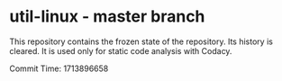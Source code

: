 # util-linux - master branch

This repository contains the frozen state of the repository.
Its history is cleared. It is used only for static code
analysis with Codacy.

Commit Time: 1713896658